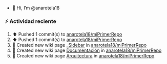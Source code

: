 - 👋 Hi, I’m @anarotela18

### :zap: Actividad reciente
<!--RECENT_ACTIVITY:start-->
1. ⬆️ Pushed 1 commit(s) to [anarotela18/miPrimerRepo](https://github.com/anarotela18/miPrimerRepo)<br>
2. ⬆️ Pushed 1 commit(s) to [anarotela18/miPrimerRepo](https://github.com/anarotela18/miPrimerRepo)<br>
3. 📖 Created new wiki page [_Sidebar](https://github.com/anarotela18/miPrimerRepo/wiki/_Sidebar) in [anarotela18/miPrimerRepo](https://github.com/anarotela18/miPrimerRepo)<br>
4. 📖 Created new wiki page [Documentación](https://github.com/anarotela18/miPrimerRepo/wiki/Documentaci%C3%B3n) in [anarotela18/miPrimerRepo](https://github.com/anarotela18/miPrimerRepo)<br>
5. 📖 Created new wiki page [Arquitectura](https://github.com/anarotela18/miPrimerRepo/wiki/Arquitectura) in [anarotela18/miPrimerRepo](https://github.com/anarotela18/miPrimerRepo)<br>
<!--RECENT_ACTIVITY:end-->
